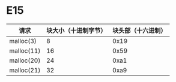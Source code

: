 # E15 #

|请求|块大小（十进制字节）|块头部（十六进制）|
|---|---|---|
|malloc(3)|8|0x19|
|malloc(11)|16|0x59|
|malloc(20)|24|0xa1|
|malloc(21)|32|0xa9|
